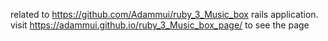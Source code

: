 related to https://github.com/Adammui/ruby_3_Music_box rails application. visit https://adammui.github.io/ruby_3_Music_box_page/ to see the page
